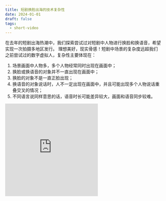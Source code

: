 ```yaml
---
title: 短剧换脸出海的技术复杂性
date: 2024-01-01
draft: false
tags:
  - short-video
---
```


在去年的短剧出海热潮中，我们探索尝试过对短剧中人物进行换脸和换语音，希望实现一次拍摄多地区发行。
理想美好，现实骨感！短剧中场景的复杂度远超我们之前尝试过的数字虚拟人，复杂性主要体现在：
1. 场景画面中人物多，多个人物经常同时出现在画面中；
2. 换脸或换语音的对象并不一直出现在画面中；
3. 换脸的对象不是一直正脸出现；
4. 换语音的对象说话时，人不一定出现在画面中，并且可能出现多个人物说话重叠交叉的情况；
5. 不同语言说同样意思的话，语音时长可能差异较大，画面和语音同步较难。
<iframe src="https://player.bilibili.com/player.html?aid=1051365200&bvid=BV1nH4y1j7nA&cid=1456584038&p=1&autoplay=0" scrolling="no" border="0" frameborder="no" framespacing="0" allowfullscreen="true" height=300> </iframe>

